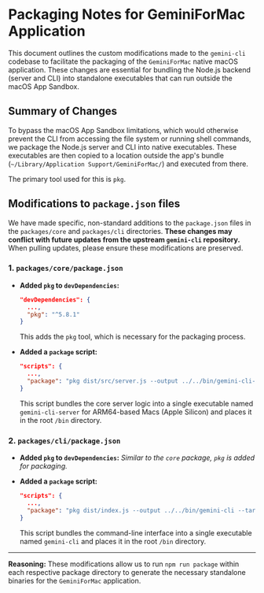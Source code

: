 # Packaging Notes for GeminiForMac Application

This document outlines the custom modifications made to the `gemini-cli` codebase to facilitate the packaging of the `GeminiForMac` native macOS application. These changes are essential for bundling the Node.js backend (server and CLI) into standalone executables that can run outside the macOS App Sandbox.

## Summary of Changes

To bypass the macOS App Sandbox limitations, which would otherwise prevent the CLI from accessing the file system or running shell commands, we package the Node.js server and CLI into native executables. These executables are then copied to a location outside the app's bundle (`~/Library/Application Support/GeminiForMac/`) and executed from there.

The primary tool used for this is `pkg`.

## Modifications to `package.json` files

We have made specific, non-standard additions to the `package.json` files in the `packages/core` and `packages/cli` directories. **These changes may conflict with future updates from the upstream `gemini-cli` repository.** When pulling updates, please ensure these modifications are preserved.

### 1. `packages/core/package.json`

*   **Added `pkg` to `devDependencies`:**
    ```json
    "devDependencies": {
      ...,
      "pkg": "^5.8.1"
    }
    ```
    This adds the `pkg` tool, which is necessary for the packaging process.

*   **Added a `package` script:**
    ```json
    "scripts": {
      ...,
      "package": "pkg dist/src/server.js --output ../../bin/gemini-cli-server --targets node20-macos-arm64"
    }
    ```
    This script bundles the core server logic into a single executable named `gemini-cli-server` for ARM64-based Macs (Apple Silicon) and places it in the root `/bin` directory.

### 2. `packages/cli/package.json`

*   **Added `pkg` to `devDependencies`:**
    *Similar to the `core` package, `pkg` is added for packaging.*

*   **Added a `package` script:**
    ```json
    "scripts": {
      ...,
      "package": "pkg dist/index.js --output ../../bin/gemini-cli --targets node20-macos-arm64"
    }
    ```
    This script bundles the command-line interface into a single executable named `gemini-cli` and places it in the root `/bin` directory.

---

**Reasoning:** These modifications allow us to run `npm run package` within each respective package directory to generate the necessary standalone binaries for the `GeminiForMac` application.
